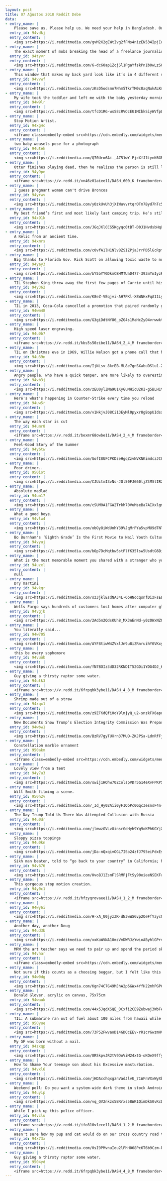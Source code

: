 ```yaml
---
layout: post
title: 07 Ağustos 2018 Reddit Debe
data:
- entry_name: |
    Please save us. Please help us. We need your help in Bangladesh. Our dictatorGovernment is killing us.
  entry_id: 94vdkj
  entry_content: |
    <img src=https://i.redditmedia.com/gvM2X2gEWtIvg2fFNs4nizEN534IpjIoj4lg6Y278ng.png?s=09fd964ddc374ef6a7abe76c11ba7752 frameborder=0>
- entry_name: |
    The exact moment of mobs breaking the head of a freelance journalist while trying to take his camera. Reddit we need to help them.. we need to show this to the world..
  entry_id: 94tyvr
  entry_content: |
    <img src=https://i.redditmedia.com/6-dc6Oap1ZcjSl1PgaYfskPn1b0wLzS0pxIuiZGeOmM.jpg?s=a4f3a8b6f5f88c07370daf26a5c6ec75 frameborder=0>
- entry_name: |
    This window that makes my back yard look like it’s in 4 different seasons
  entry_id: 94vvwf
  entry_content: |
    <img src=https://i.redditmedia.com/zKsD5odsmn7Nhm5TkrTM0c0aqNukALKmrumyYBKhqUo.jpg?s=160d78ffd654f788408945d25fce288c frameborder=0>
- entry_name: |
    My wife took the toddler and left me with the baby yesterday morning. She’s a worrywart and I love photoshop. Lesson learned; don’t reply with just a photoshopped picture when she asks how things are going with the baby
  entry_id: 94w9lr
  entry_content: |
    <img src=https://i.redditmedia.com/tfcD1RG-wsS8cRVOcEU1MIbkSiyWVfpLiQ_JfGmNg2o.jpg?s=fc59fc8a90fd499314fbdc4f7047cdf6 frameborder=0>
- entry_name: |
    Stop Motion Artist.
  entry_id: 94xg4c
  entry_content: |
    <iframe class=embedly-embed src=https://cdn.embedly.com/widgets/media.html?src=https%3A%2F%2Fgfycat.com%2Fifr%2FTatteredIllIndianglassfish&url=https%3A%2F%2Fgfycat.com%2FTatteredIllIndianglassfish&image=https%3A%2F%2Fthumbs.gfycat.com%2FTatteredIllIndianglassfish-size_restricted.gif&key=522baf40bd3911e08d854040d3dc5c07&type=text%2Fhtml&schema=gfycat width=568 height=320 scrolling=no frameborder=0 allow=autoplay; fullscreen allowfullscreen=true></iframe>
- entry_name: |
    two baby weasels pose for a photograph
  entry_id: 94utek
  entry_content: |
    <img src=https://i.redditmedia.com/Q70Uro6Ai-_AZ51wY-PjcXfJ1LynK6GR8p2v8Lv--IQ.jpg?s=4db5eb38489fd37b2de0b5144ff57cf5 frameborder=0>
- entry_name: |
    Otter finishes playing dead, then he realizes the person is still looking
  entry_id: 94y9pe
  entry_content: |
    <iframe src=https://v.redd.it/xn46z01aiee11/DASH_600_K frameborder=0></iframe>
- entry_name: |
    I guess pregnant woman can't drive Broncos
  entry_id: 94yrwv
  entry_content: |
    <img src=https://i.redditmedia.com/yOzkUvUh3jX1WuvvrtqrOTm7Byd7hTc5fal9P_h6uO0.jpg?s=6ae62e7808994597ac7abdeba73a57e3 frameborder=0>
- entry_name: |
    My best friend’s first and most likely last camping trip. He’s still alive! Just too old to go adventuring.
  entry_id: 94x91k
  entry_content: |
    <img src=https://i.redditmedia.com/JGqJKlCCS5Kgyqc0tBT-D0J1HvdsbHqX-P_Sw629A5c.jpg?s=23540519517930a34cfe3397c038399a frameborder=0>
- entry_name: |
    A Relic from an ancient time.
  entry_id: 94xmrs
  entry_content: |
    <img src=https://i.redditmedia.com/c0vfA1lH1Nlv8ZSIZPjaJrrPD5lGcRpfUn_SljEkisU.jpg?s=b04962068a2a3f95b0fa009d93c37f65 frameborder=0>
- entry_name: |
    Big thanks to Florida Gov. Rick Scott on allowing toxic waste to now be dumped!
  entry_id: 94yay3
  entry_content: |
    <img src=https://i.redditmedia.com/bY5bYYGDkmCBHMTUaD477-393mYmIyzRZ32UgX9IAfA.jpg?s=64a23cad36ab5f13a5033d86147c1484 frameborder=0>
- entry_name: |
    TIL Stephen King threw away the first few pages of Carrie until his wife fished it out of the trash can and said she liked it and would help him with the female perspective. The book would become his first published novel and wildly successful, launching his $400 million career.
  entry_id: 94y362
  entry_content: |
    <img src=https://i.redditmedia.com/K8eZ-VEqjvi-AH7PKl-X8WNHxFqA11LyzClSeWTT4BU.jpg?s=68275c37e502f0125ac45202ddb8bcd9 frameborder=0>
- entry_name: |
    TIL in 2013, Coca-Cola cancelled a promotion that paired randomly generated English and French words inside their caps until a lady received one that said You Retard
  entry_id: 94wm48
  entry_content: |
    <img src=https://i.redditmedia.com/G3giDdtNYO6_oZG4s1MaHcZyO4vrwwktXZ31NxPK7Yw.jpg?s=4245f54d9457f246cb0aaf179c251063 frameborder=0>
- entry_name: |
    High speed laser engraving.
  entry_id: 94u0b7
  entry_content: |
    <iframe src=https://v.redd.it/kbs5s50zibe11/DASH_2_4_M frameborder=0></iframe>
- entry_name: |
    TIL on Christmas eve in 1969, Willie Nelson got a phone call that his house outside Nashville TN caught on fire. Willie came home and rush into the fire. He manged to save his guitar Trigger and one pound of weed.
  entry_id: 94u39n
  entry_content: |
    <img src=https://i.redditmedia.com/IjNLsv_8krEB-ML8e7gnSXabuDSlu1-ZvbY3CHzyUgQ.jpg?s=203265d03894b9f6921b61254859d76c frameborder=0>
- entry_name: |
    Angry people, who have a quick temper, are more likely to overestimate their intelligence, suggest new research (N=528).
  entry_id: 94vb3j
  entry_content: |
    <img src=https://i.redditmedia.com/zEU0ylZMa9U1KyGuMHicU2KI-g5BLH1tgGO81sJRjo8.jpg?s=834c74d3da26ed8c7010f2b80a4880fb frameborder=0>
- entry_name: |
    Here's what's happening in Counter-Strike every time you reload
  entry_id: 94uw5r
  entry_content: |
    <img src=https://i.redditmedia.com/v1HkjvJ08Ci13EyMl0pyxr8gBopUIdsxY5S_4IDoqHE.gif?fm=jpg&s=f74105c4eb8169bd4a21fdd7de2183da frameborder=0>
- entry_name: |
    The way each star is cut
  entry_id: 94umr8
  entry_content: |
    <iframe src=https://v.redd.it/bexmr68owbe11/DASH_2_4_M frameborder=0></iframe>
- entry_name: |
    Feel-Good Story of the Summer
  entry_id: 94y6tw
  entry_content: |
    <img src=https://i.redditmedia.com/GofI8UFCPKDzeHgqZzvNVKNKimdczJCU6j6NODc4jtA.jpg?s=d78c7078ea4c5ef1d7a46af3d9c9832b frameborder=0>
- entry_name: |
    Poor driver..
  entry_id: 950iot
  entry_content: |
    <img src=https://i.redditmedia.com/CJUitmI3vNs-JOl50FJ660ljZlMSlIRZCIj7E-vb84s.jpg?s=919b168a00768c63b104bc44d59f8ea3 frameborder=0>
- entry_name: |
    Absolute madlad
  entry_id: 94um17
  entry_content: |
    <img src=https://i.redditmedia.com/cSUM0A1FGW2Trkh70VuMseBa7AIXxlgmJVkm18EJ328.jpg?s=476a32f32a28a5c9d8c50374bafec5c2 frameborder=0>
- entry_name: |
    What a good boye.
  entry_id: 94vlw4
  entry_content: |
    <img src=https://i.redditmedia.com/obOy8iWdUnhY39VJqMrPYa5vpMU9dTNl-jabFSE3_Dw.jpg?s=2a0732c0500e30e71db3623bd739b70f frameborder=0>
- entry_name: |
    Bo Burnham's ‘Eighth Grade’ Is the First Movie to Nail Youth Culture in the Digital Age
  entry_id: 94vyuj
  entry_content: |
    <img src=https://i.redditmedia.com/bOp7DcMqtbw5stPlfK35lsw5UsdtG6DiwI1_ulOPSN8.jpg?s=bc5856ad64b235d1e639a4b03bc730df frameborder=0>
- entry_name: |
    What is the most memorable moment you shared with a stranger who you never saw again?
  entry_id: 94uzxl
  entry_content: |
    null
- entry_name: |
    Dry martini
  entry_id: 94vkqr
  entry_content: |
    <img src=https://i.redditmedia.com/szJjklEsdNAJ4L-6oHNocqsnfDizFsELltwDQN7jv4k.jpg?s=7ef4ba20607ea9c65c8158135b941842 frameborder=0>
- entry_name: |
    Wells Fargo says hundreds of customers lost homes after computer glitch; Hundreds of people had their homes foreclosed on after software used by Wells Fargo incorrectly denied them mortgage modifications
  entry_id: 94vgjb
  entry_content: |
    <img src=https://i.redditmedia.com/2Ad5m2QdsKUh8_MX3nEnNd-y0zOWxNZQy4QRz56NKPs.jpg?s=568cfbfc7ca2a3dfe2e39cac0d375f10 frameborder=0>
- entry_name: |
    You literally said...
  entry_id: 94w705
  entry_content: |
    <img src=https://i.redditmedia.com/AYF8tiwW4ZVxlJn9u8iZRnruihY0VKxyBexTTH59iKg.jpg?s=5cb600fcc1c1a6eb184bcb3b31f6d60b frameborder=0>
- entry_name: |
    this be every sophomore
  entry_id: 94vuub
  entry_content: |
    <img src=https://i.redditmedia.com/fN7BOIz3dD32RKNDIT52GDi1YDG4DJ_60CUYF7SxBDo.jpg?s=51a041ca332f558ac7090451790d3949 frameborder=0>
- entry_name: |
    Guy giving a thirsty raptor some water.
  entry_id: 94utk3
  entry_content: |
    <iframe src=https://v.redd.it/6frpqbk3ybe11/DASH_4_8_M frameborder=0></iframe>
- entry_name: |
    Shrimp made out of a straw
  entry_id: 94xqx1
  entry_content: |
    <img src=https://i.redditmedia.com/z9ZFKdQfi0oY9lmjyQ_u2-snzkFX6apq4W0PnBJUi6o.jpg?s=b3b916297f48aaa5d8bb0b95b3a5cd43 frameborder=0>
- entry_name: |
    New Documents Show Trump’s Election Integrity Commission Was Preparing Report on Voter Fraud Without Proof
  entry_id: 94wbw1
  entry_content: |
    <img src=https://i.redditmedia.com/BzRV7gyTUXrn37MUO-ZKJPSa-LdnRfFjdQ-u9vCt72Q.jpg?s=d8bdf9a96e85ab7e0b10098588feb4f9 frameborder=0>
- entry_name: |
    Constellation marble ornament
  entry_id: 950akm
  entry_content: |
    <iframe class=embedly-embed src=https://cdn.embedly.com/widgets/media.html?src=https%3A%2F%2Fgfycat.com%2Fifr%2FLimpingWhisperedDingo&url=https%3A%2F%2Fgfycat.com%2FLimpingWhisperedDingo&image=https%3A%2F%2Fthumbs.gfycat.com%2FLimpingWhisperedDingo-size_restricted.gif&key=522baf40bd3911e08d854040d3dc5c07&type=text%2Fhtml&schema=gfycat width=362 height=640 scrolling=no frameborder=0 allow=autoplay; fullscreen allowfullscreen=true></iframe>
- entry_name: |
    Lovely view from a tent
  entry_id: 94y7u3
  entry_content: |
    <img src=https://i.redditmedia.com/swij1HOhw70ZColspVDr5G14eXvFPKP5__t8VyDkRhE.jpg?s=03e2c33a4662664e68ca786d2d863d83 frameborder=0>
- entry_name: |
    Will Smith filming a scene.
  entry_id: 950n2v
  entry_content: |
    <img src=https://i.redditmedia.com/_Id_Hy02Aii0yFIQbPc0Gqc3esnsF4n-CT7I76Sy1LQ.jpg?s=b74ec14fb68010702040505f8a51f41a frameborder=0>
- entry_name: |
    The Day Trump Told Us There Was Attempted Collusion with Russia
  entry_id: 94u0dr
  entry_content: |
    <img src=https://i.redditmedia.com/jlmwzGVLvUinsrGdHyh9Yq9oKPhKGYjXOvwpvePFpL4.jpg?s=bfd64753a63730ef05378a678d3e52a1 frameborder=0>
- entry_name: |
    Sloppy pizza toppings
  entry_id: 94u0kn
  entry_content: |
    <img src=https://i.redditmedia.com/jDa-mQxqivOGL7ISo24zfJ795eiPdxEs4T9vXeCH3qM.jpg?s=571ec3aaf4ea562e5100ec975ad0adf4 frameborder=0>
- entry_name: |
    Sikh man beaten, told to “go back to your country” in California; hate crime investigated
  entry_id: 94v676
  entry_content: |
    <img src=https://i.redditmedia.com/HvoBJ1ZsmFlSRMPjFtSy90oieeNSEKFr3Gurn_KLpPI.jpg?s=0c22249322d1c440316eea2baea79ca3 frameborder=0>
- entry_name: |
    This gorgeous stop motion creation.
  entry_id: 94y0c1
  entry_content: |
    <iframe src=https://v.redd.it/hfzyqrovaee11/DASH_1_2_M frameborder=0></iframe>
- entry_name: |
  entry_id: 94wy6i
  entry_content: |
    <img src=https://i.redditmedia.com/H-xA_U0jyzZR-dN3wWSGvp2QeFfYzycOBZoX2FzevWQ.jpg?s=64deb3aa1654db2f07764d7e702c4698 frameborder=0>
- entry_name: |
    Another day, another Doug
  entry_id: 94ud3b
  entry_content: |
    <img src=https://i.redditmedia.com/xxKaWVNA10mzVmDWRJzYwioAByhlGPrvE_DPtp1KPL4.jpg?s=cc47595d3e138c9ab8eae510d2c6d76d frameborder=0>
- entry_name: |
    MRW the art teacher says we need to pair up and spend the period sketching medieval weapons
  entry_id: 94vhar
  entry_content: |
    <iframe class=embedly-embed src=https://cdn.embedly.com/widgets/media.html?src=https%3A%2F%2Fgfycat.com%2Fifr%2FInfamousAfraidBlackrhino&url=https%3A%2F%2Fgfycat.com%2FInfamousAfraidBlackrhino&image=https%3A%2F%2Fthumbs.gfycat.com%2FInfamousAfraidBlackrhino-size_restricted.gif&key=2aa3c4d5f3de4f5b9120b660ad850dc9&type=text%2Fhtml&schema=gfycat width=244 height=140 scrolling=no frameborder=0 allow=autoplay; fullscreen allowfullscreen=true></iframe>
- entry_name: |
    Not sure if this counts as a choosing beggar, but I felt like this belonged here
  entry_id: 94w0dg
  entry_content: |
    <img src=https://i.redditmedia.com/Kgn74C7G49MJhA2p6GWx4YfH22mhPGPCccifoUoU1l8.jpg?s=8bc8889cafd230db08b71aa56145625e frameborder=0>
- entry_name: |
    Donald Glover. acrylic on canvas, 75x75cm
  entry_id: 94wauk
  entry_content: |
    <img src=https://i.redditmedia.com/44x5JqdXSQE_DCxfi2CE9Zubwaj3WbFeg4M8_PY_qHI.jpg?s=a85cf3cd9edb16526d576384193679d9 frameborder=0>
- entry_name: |
    TIL: A submarine ran out of fuel about 100 miles from hawaii while searching for a lost tug. Sub R14 had empty reserve tanks, no radio communications and a week's worth of food. Crew rigged up blankets and mattress covers as sails. It sailed back to Hawaii over 5 days.
  entry_id: 950yue
  entry_content: |
    <img src=https://i.redditmedia.com/73P52FwvaoD14GDOcEEv-rR1crGwzmHVVviJN13UHWk.jpg?s=516c25335dd5479e2de1820e54ae4290 frameborder=0>
- entry_name: |
    My GF was born without a nail.
  entry_id: 94zxqp
  entry_content: |
    <img src=https://i.redditmedia.com/8RSkpvJR2tV9DoViM24xtG-oKOeX9ffy4m20IANI3j8.jpg?s=96661280ea16ceaae51bf888228686d2 frameborder=0>
- entry_name: |
    How to Shame Your teenage son about his Excessive masturbation.
  entry_id: 94vxl6
  entry_content: |
    <img src=https://i.redditmedia.com/jHDAcchqxgznVadJlvU_71WFnVXxWyXbCH4CiLRyYUk.jpg?s=000299d1e02599f00efa5e367e0f1d2f frameborder=0>
- entry_name: |
    Weekend poll: Do you want a system-wide dark theme in stock Android?
  entry_id: 94uyip
  entry_content: |
    <img src=https://i.redditmedia.com/vq_QV2nkzs5BRrxs58WK1QimDkS0vKcDq3QE_Np64ZI.jpg?s=0aa4d3a097773227514022b22bb2f505 frameborder=0>
- entry_name: |
    While I pick up this police officer.
  entry_id: 94vclu
  entry_content: |
    <iframe src=https://v.redd.it/ife810v1ece11/DASH_1_2_M frameborder=0></iframe>
- entry_name: |
    Wasn't sure how my pup and cat would do on our cross country road trip...
  entry_id: 94x73x
  entry_content: |
    <img src=https://i.redditmedia.com/0sI9PMvnuIou2lPhH068Pc6T6b9Czm-kq4nTSYQ73Z8.jpg?s=5346dcbe48a2d4d6e9cbdd09456ae159 frameborder=0>
- entry_name: |
    Guy giving a thirsty raptor some water.
  entry_id: 9504yd
  entry_content: |
    <iframe src=https://v.redd.it/6frpqbk3ybe11/DASH_4_8_M frameborder=0></iframe>
---
```

